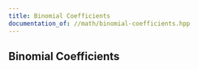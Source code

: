 ```yaml
---
title: Binomial Coefficients
documentation_of: //math/binomial-coefficients.hpp
---
```


## Binomial Coefficients